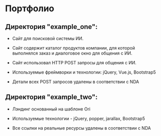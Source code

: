 # Портфолио

## Директория "example_one":

* Сайт для поисковой системы ИИ. 

* Сайт содержит каталог продуктов компании, для которой выполнялся заказ и диалоговое окно для общения с ИИ.

* Сайт использовал HTTP POST запросы для общения с ИИ.

* Используемые фреймворки и технологии: jQuery, Vue.js, Bootstrap5

* Детали всех POST запросов удалены в соответствии с NDA

## Директория "example_two":

* Лэндинг основанный на шаблоне Ori

* Используемые технологии - jQuery, popper, jarallax, Bootstrap5

* Все ссылки на реальные ресурсы удалены в соответствии с NDA


